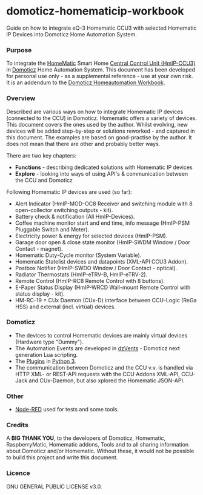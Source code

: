 # domoticz-homematicip-workbook
Guide on how to integrate eQ-3 Homematic CCU3 with selected Homematic IP Devices into Domoticz Home Automation System.

### Purpose
To integrate the [HomeMatic](https://www.homematic.com) Smart Home [Central Control Unit (HmIP-CCU3)](https://www.eq-3.com/products/homematic/detail/smart-home-central-control-unit-ccu3.html) in [Domoticz](https://www.domoticz.com/) Home Automation System.
This document has been developed for personal use only - as a supplemental reference - use at your own risk.
It is an addendum to the [Domoticz Homeautomation Workbook](https://github.com/rwbl/domoticz-homeautomation-workbook).

### Overview
Described are various ways on how to integrate Homematic IP devices (connected to the CCU) in Domoticz.
Homematic offers a variety of devices. This document covers the ones used by the author.
Whilst evolving, new devices will be added step-by-step or solutions reworked - and captured in this document.
The examples are based on good-practise by the author. It does not mean that there are other and probably better ways.

There are two key chapters:
* **Functions** - describing dedicated solutions with Homematic IP devices
* **Explore** - looking into ways of using API's & communication between the CCU and Domoticz

Following Homematic IP devices are used (so far):

* Alert Indicator (HmIP-MOD-OC8 Receiver and switching module with 8 open-collector switching outputs - kit).
* Battery check & notification (All HmIP-Devices).
* Coffee machine monitor start and end time, info message (HmIP-PSM Pluggable Switch and Meter).
* Electricity power & energy for selected devices (HmIP-PSM).
* Garage door open & close state monitor (HmIP-SWDM Window / Door Contact - magnet).
* Homematic Duty-Cycle monitor (System Variable).
* Homematic Statelist devices and datapoints (XML-API CCU3 Addon).
* Postbox Notifier (HmIP-SWDO Window / Door Contact - optical).
* Radiator Thermostats (HmIP-eTRV-B, HmIP-eTRV-2).
* Remote Control (HmIP-RC8 Remote Control with 8 buttons).
* E-Paper Status Display (HmIP-WRCD Wall-mount Remote Control with status display - kit).
* HM-RC-19 = CUx Daemon (CUx-D) interface between CCU-Logic (ReGa HSS) and external (incl. virtúal) devices.

### Domoticz
* The devices to control Homematic devices are mainly virtual devices (Hardware type "Dummy").
* The Automation Events are developed in [dzVents](https://www.domoticz.com/wiki/DzVents:_next_generation_Lua_scripting) - Domoticz next generation Lua scripting.
* The [Plugins](https://www.domoticz.com/wiki/Developing_a_Python_plugin) in [Python 3](https://www.python.org/).
* The communication between Domoticz and the CCU v.v. is handled via HTTP XML- or REST-API requests with the CCU Addons XML-API, CCU-Jack and CUx-Daemon, but also xplored the Homematic JSON-API.

### Other
* [Node-RED](https://nodered.org/) used for tests and some tools.

### Credits
A **BIG THANK YOU**, to the developers of Domoticz, Homematic, RaspberryMatic, Homematic addons, Tools and to all sharing information about Domoticz and/or Homematic.
Without these, it would not be possible to build this project and write this document.

### Licence
GNU GENERAL PUBLIC LICENSE v3.0.
